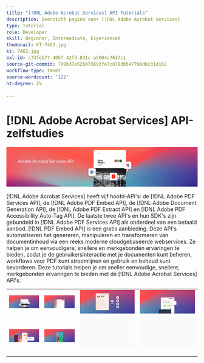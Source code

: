```yaml
---
title: "[!DNL Adobe Acrobat Services] API-Tutorials"
description: Overzicht pagina voor [!DNL Adobe Acrobat Services]
type: Tutorial
role: Developer
skill: Beginner, Intermediate, Experienced
thumbnail: KT-7463.jpg
kt: 7463.jpg
exl-id: c73feb77-4057-42fd-831c-a5004c7637c1
source-git-commit: 799b37e526073893fe7c078db547798d6c31d1b2
workflow-type: tm+mt
source-wordcount: '122'
ht-degree: 2%

---
```


# [!DNL Adobe Acrobat Services] API-zelfstudies

![[!DNL Acrobat Services] Vaandel](assets/acrobatserviceshero.jpg)

[!DNL Adobe Acrobat Services] heeft vijf hoofd-API&#39;s: de [!DNL Adobe PDF Services API], de [!DNL Adobe PDF Embed API], de [!DNL Adobe Document Generation API], de [!DNL Adobe PDF Extract API] en [!DNL Adobe PDF Accessibility Auto-Tag API]. De laatste twee API&#39;s en hun SDK&#39;s zijn gebundeld in [!DNL Adobe PDF Services API] als onderdeel van een betaald aanbod. [!DNL PDF Embed API] is een gratis aanbieding. Deze API&#39;s automatiseren het genereren, manipuleren en transformeren van documentinhoud via een reeks moderne cloudgebaseerde webservices. Ze helpen je om eenvoudigere, snellere en merkgebonden ervaringen te bieden, zodat je de gebruikersinteractie met je documenten kunt beheren, workflows voor PDF kunt stroomlijnen en gebruik en behoud kunt bevorderen. Deze tutorials helpen je om sneller eenvoudige, snellere, merkgebonden ervaringen te bieden met de [!DNL Adobe Acrobat Services] API&#39;s.

<table style="table-layout:fixed">
<tr>
 <td>
   <a href="pdfservices/overview-pdfservices.md">
      <img alt="PDF Services API" src="assets/pdfservicescard.png" />
   </a>
  </td>
  <td>
   <a href="docgen/overview-docgen.md">
      <img alt="API voor documentgeneratie" src="assets/docgencard.png" />
   </a>
  </td>
  <td>
   <a href="pdfextract/overview-extract.md">
      <img alt="PDF Extract-API" src="assets/pdfextractcard.png" />
   </a>
  </td>
  <td>
   <a href="pdfembed/overview-embed.md">
      <img alt="Aan de slag met Adobe PDF Tools API en Java" src="assets/pdfembedcard.png" />
   </a>
  </td>
</tr>
<tr>
  <td>
   <a href="acrobatsign/overview-sign.md">
      <img alt="Acrobat Sign- API" src="assets/acrobatsigncard.png" />
   </a>
  </td>
 <td>
   <a href="usecases/overview-usecases.md">
      <img alt="[!DNL Adobe Acrobat Services] API-gebruiksvoorbeelden" src="assets/usecasescard.png" />
   </a>
  </td>
  <td>
    <img alt="Spacer" src="assets/GrayBanner_Placeholder.png" />
    <div>
    <br>
  </td>
  <td>
    <img alt="Spacer" src="assets/GrayBanner_Placeholder.png" />
    <div>
    <br>
  </td>
</tr>
</table>
